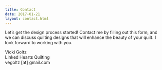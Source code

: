 ```yaml
---
title: Contact
date: 2017-01-21
layout: contact.html
---
```


Let’s get the design process started!  Contact me by filling out this form, and we can discuss quilting designs that will enhance the beauty of your quilt. I look forward to working with you.


Vicki Goltz  
Linked Hearts Quilting  
vegoltz [at] gmail.com